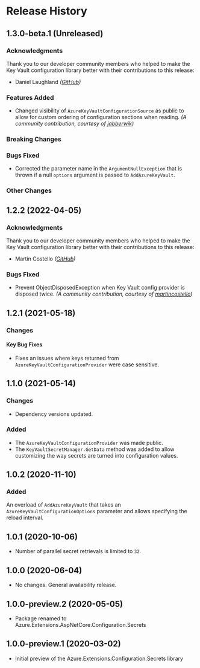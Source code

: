 # Release History

## 1.3.0-beta.1 (Unreleased)

### Acknowledgments

Thank you to our developer community members who helped to make the Key Vault configuration library better with their contributions to this release:

- Daniel Laughland _([GitHub](https://github.com/jabberwik))_

### Features Added

- Changed visibility of `AzureKeyVaultConfigurationSource` as public to allow for custom ordering of configuration sections when reading.  _(A community contribution, courtesy of [jabberwik](https://github.com/jabberwik))_

### Breaking Changes

### Bugs Fixed

- Corrected the parameter name in the `ArgumentNullException` that is thrown if a null `options` argument is passed 
  to `AddAzureKeyVault`.

### Other Changes

## 1.2.2 (2022-04-05)

### Acknowledgments

Thank you to our developer community members who helped to make the Key Vault configuration library better with their contributions to this release:

- Martin Costello  _([GitHub](https://github.com/martincostello))_

### Bugs Fixed

- Prevent ObjectDisposedException when Key Vault config provider is disposed twice. _(A community contribution, courtesy of [martincostello](https://github.com/martincostello))_

## 1.2.1 (2021-05-18)

### Changes

#### Key Bug Fixes

- Fixes an issues where keys returned from `AzureKeyVaultConfigurationProvider` were case sensitive. 

## 1.1.0 (2021-05-14)

### Changes

- Dependency versions updated.

### Added

- The `AzureKeyVaultConfigurationProvider` was made public.
- The `KeyVaultSecretManager.GetData` method was added to allow customizing the way secrets are turned into configuration values.

## 1.0.2 (2020-11-10)

### Added

An overload of `AddAzureKeyVault` that takes an `AzureKeyVaultConfigurationOptions` parameter and allows specifying the reload interval.

## 1.0.1 (2020-10-06)

- Number of parallel secret retrievals is limited to `32`.

## 1.0.0 (2020-06-04)

- No changes. General availability release.

## 1.0.0-preview.2 (2020-05-05)

- Package renamed to Azure.Extensions.AspNetCore.Configuration.Secrets

## 1.0.0-preview.1 (2020-03-02)

- Initial preview of the Azure.Extensions.Configuration.Secrets library
